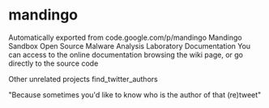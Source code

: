 # mandingo
Automatically exported from code.google.com/p/mandingo
Mandingo Sandbox
Open Source Malware Analysis Laboratory
Documentation
You can access to the online documentation browsing the wiki page, or go directly to the source code

Other unrelated projects
find_twitter_authors

"Because sometimes you'd like to know who is the author of that (re)tweet"
